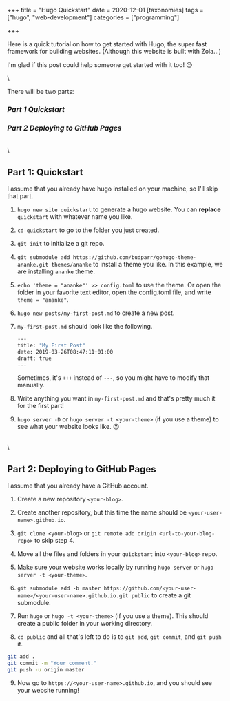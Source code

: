 +++
title = "Hugo Quickstart"
date = 2020-12-01
[taxonomies]
tags = ["hugo", "web-development"]
categories = ["programming"]

+++

Here is a quick tutorial on how to get started with Hugo, the super fast framework for building websites. (Although this website is built with Zola...)

I'm glad if this post could help someone get started with it too! &#128521;

\

There will be two parts:

### _Part 1 Quickstart_

### _Part 2 Deploying to GitHub Pages_

\
\

## Part 1: Quickstart

I assume that you already have hugo installed on your machine, so I'll skip that part.

1. `hugo new site quickstart` to generate a hugo website. You can **replace** `quickstart` with whatever name you like.

2. `cd quickstart` to go to the folder you just created.

3. `git init` to initialize a git repo.

4. `git submodule add https://github.com/budparr/gohugo-theme-ananke.git themes/ananke` to install a theme you like. In this example, we are installing `ananke` theme.

5. `echo 'theme = "ananke"' >> config.toml` to use the theme. Or open the folder in your favorite text editor, open the config.toml file, and write `theme = "ananke"`.

6. `hugo new posts/my-first-post.md` to create a new post.

7. `my-first-post.md` should look like the following.

   ```bash
   ---
   title: "My First Post"
   date: 2019-03-26T08:47:11+01:00
   draft: true
   ---
   ```

   Sometimes, it's `+++` instead of `---`, so you might have to modify that manually.

8. Write anything you want in `my-first-post.md` and that's pretty much it for the first part!

9. `hugo server -D` or `hugo server -t <your-theme>` (if you use a theme) to see what your website looks like. &#128521;

\
\

## Part 2: Deploying to GitHub Pages

I assume that you already have a GitHub account.

1. Create a new repository `<your-blog>`.

2. Create another repository, but this time the name should be `<your-user-name>.github.io`.

3. `git clone <your-blog>` or `git remote add origin <url-to-your-blog-repo>` to skip step 4.

4. Move all the files and folders in your `quickstart` into `<your-blog>` repo.

5. Make sure your website works locally by running `hugo server` or `hugo server -t <your-theme>`.

6. `git submodule add -b master https://github.com/<your-user-name>/<your-user-name>.github.io.git public` to create a git submodule.

7. Run `hugo` or `hugo -t <your-theme>` (if you use a theme). This should create a public folder in your working directory.

8. `cd public` and all that's left to do is to `git add`, `git commit`, and `git push` it.

```bash
git add .
git commit -m "Your comment."
git push -u origin master
```

9. Now go to `https://<your-user-name>.github.io`, and you should see your website running!
